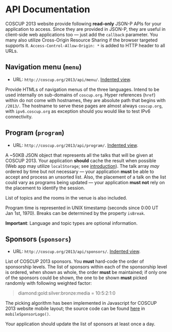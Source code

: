 # API Documentation

COSCUP 2013 website provide following **read-only** JSON-P APIs for your application to access. Since they are provided in JSON-P, they are useful in client-side web applications too &mdash; just add the `callback` parameter. You many also utilize Cross-Origin Resource Sharing if the browser targeted supports it. `Access-Control-Allow-Origin: *` is added to HTTP header to all URLs.

## Navigation menu (`menu`)

* URL: `http://coscup.org/2013/api/menu/`. [Indented view](http://json-indent.appspot.com/indent?url=http://coscup.org/2013/api/menu/).

Provide HTMLs of navigation menus of the three languages. Intend to be used internally on sub-domains of `coscup.org`. Hyper references (`href`) within do not come with hostnames, they are absolute path that begins with `/2013/`. The hostname to serve these pages are almost always `coscup.org`, with `ipv6.coscup.org` as exception should you would like to test IPv6 connectivity.

## Program (`program`)

* URL: `http://coscup.org/2013/api/program/`. [Indented view](http://json-indent.appspot.com/indent?url=http://coscup.org/2013/api/program/).

A ~50KB JSON object that represents all the talks that will be given at COSCUP 2013. Your application **should** cache the result when possible (Web app may utilize `localStorage`; see [introduction](http://diveintohtml5.org/storage.html)). The talk array *may* ordered by time but not necessary &mdash; your application **must** be able to accept and process an unsorted list. Also, the placement of a talk on the list could vary as programs being updated &mdash; your application **must not** rely on the placement to identify the session.

List of topics and the rooms in the venue is also included.

Program time is represented in UNIX timestamp (seconds since 0:00 UT Jan 1st, 1970). Breaks can be determined by the property `isBreak`.

**Important**: Language and topic types are optional information.

## Sponsors (`sponsors`)

* URL: `http://coscup.org/2013/api/sponsors/`. [Indented view](http://json-indent.appspot.com/indent?url=http://coscup.org/2013/api/sponsors/).

List of COSCUP 2013 sponsors. You **must** hard-code the order of sponsorship levels. The list of sponsors within each of the sponsorship level is ordered, when shown as whole, the order **must** be maintained; if only one of the sponsors could be shown, the one to be shown **must** picked randomly with following weighted factor:

> diamond:gold:silver:bronze:media = 10:5:2:1:0

The picking algorithm has been implemented in Javascript for COSCUP 2013 website mobile layout; the source code can be found [here](http://coscup.org/2013-theme/assets/script.js) in `mobileSponsorLogo()`.

Your application should update the list of sponsors at least once a day.
